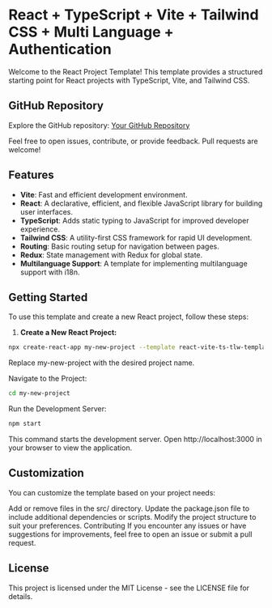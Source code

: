 # React + TypeScript + Vite + Tailwind CSS + Multi Language + Authentication


Welcome to the React Project Template! This template provides a structured starting point for React projects with TypeScript, Vite, and Tailwind CSS.

## GitHub Repository

Explore the GitHub repository: [Your GitHub Repository](https://github.com/your-username/your-react-template)

Feel free to open issues, contribute, or provide feedback. Pull requests are welcome!

## Features

- **Vite**: Fast and efficient development environment.
- **React**: A declarative, efficient, and flexible JavaScript library for building user interfaces.
- **TypeScript**: Adds static typing to JavaScript for improved developer experience.
- **Tailwind CSS**: A utility-first CSS framework for rapid UI development.
- **Routing**: Basic routing setup for navigation between pages.
- **Redux**: State management with Redux for global state.
- **Multilanguage Support**: A template for implementing multilanguage support with i18n.

## Getting Started

To use this template and create a new React project, follow these steps:

1. **Create a New React Project:**

```bash
npx create-react-app my-new-project --template react-vite-ts-tlw-template
 ```
Replace my-new-project with the desired project name.

Navigate to the Project:

```bash
cd my-new-project
```
Run the Development Server:

```bash
npm start
```
This command starts the development server. Open http://localhost:3000 in your browser to view the application.

## Customization
You can customize the template based on your project needs:

Add or remove files in the src/ directory.
Update the package.json file to include additional dependencies or scripts.
Modify the project structure to suit your preferences.
Contributing
If you encounter any issues or have suggestions for improvements, feel free to open an issue or submit a pull request.

## License
This project is licensed under the MIT License - see the LICENSE file for details.